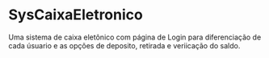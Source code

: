 # SysCaixaEletronico
 Uma sistema de caixa eletônico com página de Login para diferenciação de cada úsuario e as opções de deposito, retirada e veriicação do saldo.
